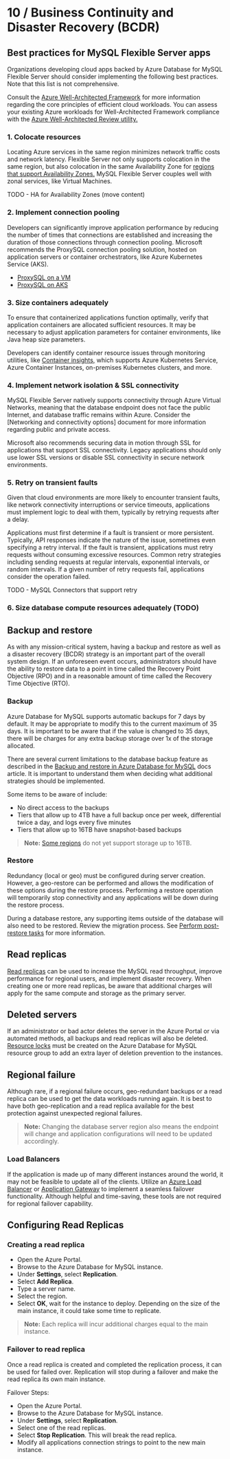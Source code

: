 # 10 / Business Continuity and Disaster Recovery (BCDR)

## Best practices for MySQL Flexible Server apps

Organizations developing cloud apps backed by Azure Database for MySQL Flexible Server should consider implementing the following best practices. Note that this list is not comprehensive.

Consult the [Azure Well-Architected Framework](https://docs.microsoft.com/azure/architecture/framework/) for more information regarding the core principles of efficient cloud workloads. You can assess your existing Azure workloads for Well-Architected Framework compliance with the [Azure Well-Architected Review utility.](https://docs.microsoft.com/assessments/?id=azure-architecture-review&mode=pre-assessment)

### 1. Colocate resources

Locating Azure services in the same region minimizes network traffic costs and network latency. Flexible Server not only supports colocation in the same region, but also colocation in the same Availability Zone for [regions that support Availability Zones.](https://docs.microsoft.com/azure/availability-zones/az-region) MySQL Flexible Server couples well with zonal services, like Virtual Machines.

TODO - HA for Availability Zones (move content)

### 2. Implement connection pooling

Developers can significantly improve application performance by reducing the number of times that connections are established and increasing the duration of those connections through connection pooling. Microsoft recommends the ProxySQL connection pooling solution, hosted on application servers or container orchestrators, like Azure Kubernetes Service (AKS).

- [ProxySQL on a VM](https://techcommunity.microsoft.com/t5/azure-database-for-mysql-blog/setting-up-proxysql-as-a-connection-pool-for-azure-database-for/ba-p/2589350)
- [ProxySQL on AKS](https://techcommunity.microsoft.com/t5/azure-database-for-mysql-blog/deploy-proxysql-as-a-service-on-kubernetes-using-azure-database/ba-p/1105959)

### 3. Size containers adequately

To ensure that containerized applications function optimally, verify that application containers are allocated sufficient resources. It may be necessary to adjust application parameters for container environments, like Java heap size parameters.

Developers can identify container resource issues through monitoring utilities, like [Container insights,](https://docs.microsoft.com/azure/azure-monitor/containers/container-insights-overview) which supports Azure Kubernetes Service, Azure Container Instances, on-premises Kubernetes clusters, and more.

### 4. Implement network isolation & SSL connectivity

MySQL Flexible Server natively supports connectivity through Azure Virtual Networks, meaning that the database endpoint does not face the public Internet, and database traffic remains within Azure. Consider the [Networking and connectivity options] document for more information regarding public and private access.

Microsoft also recommends securing data in motion through SSL for applications that support SSL connectivity. Legacy applications should only use lower SSL versions or disable SSL connectivity in secure network environments.

### 5. Retry on transient faults

Given that cloud environments are more likely to encounter transient faults, like network connectivity interruptions or service timeouts, applications must implement logic to deal with them, typically by retrying requests after a delay.

Applications must first determine if a fault is transient or more persistent. Typically, API responses indicate the nature of the issue, sometimes even specifying a retry interval. If the fault is transient, applications must retry requests without consuming excessive resources. Common retry strategies including sending requests at regular intervals, exponential intervals, or random intervals. If a given number of retry requests fail, applications consider the operation failed.

TODO - MySQL Connectors that support retry

### 6. Size database compute resources adequately (TODO)

## Backup and restore

As with any mission-critical system, having a backup and restore as well as a disaster recovery (BCDR) strategy is an important part of the overall system design. If an unforeseen event occurs, administrators should have the ability to restore data to a point in time called the Recovery Point Objective (RPO) and in a reasonable amount of time called the Recovery Time Objective (RTO).

### Backup

Azure Database for MySQL supports automatic backups for 7 days by default. It may be appropriate to modify this to the current maximum of 35 days. It is important to be aware that if the value is changed to 35 days, there will be charges for any extra backup storage over 1x of the storage allocated.

There are several current limitations to the database backup feature as described in the [Backup and restore in Azure Database for MySQL](https://docs.microsoft.com/azure/mysql/concepts-backup) docs article. It is important to understand them when deciding what additional strategies should be implemented.

Some items to be aware of include:

- No direct access to the backups
- Tiers that allow up to 4TB have a full backup once per week, differential twice a day, and logs every five minutes
- Tiers that allow up to 16TB have snapshot-based backups

> **Note:** [Some regions](https://docs.microsoft.com/azure/mysql/concepts-pricing-tiers#storage) do not yet support storage up to 16TB.

### Restore

Redundancy (local or geo) must be configured during server creation. However, a geo-restore can be performed and allows the modification of these options during the restore process. Performing a restore operation will temporarily stop connectivity and any applications will be down during the restore process.

During a database restore, any supporting items outside of the database will also need to be restored.  Review the migration process. See [Perform post-restore tasks](https://docs.microsoft.com/azure/mysql/concepts-backup#perform-post-restore-tasks) for more information.

## Read replicas

[Read replicas](https://docs.microsoft.com/azure/mysql/concepts-read-replicas) can be used to increase the MySQL read throughput, improve performance for regional users, and implement disaster recovery. When creating one or more read replicas, be aware that additional charges will apply for the same compute and storage as the primary server.

## Deleted servers

If an administrator or bad actor deletes the server in the Azure Portal or via automated methods, all backups and read replicas will also be deleted. [Resource locks](https://docs.microsoft.com/azure/azure-resource-manager/management/lock-resources) must be created on the Azure Database for MySQL resource group to add an extra layer of deletion prevention to the instances.

## Regional failure

Although rare, if a regional failure occurs, geo-redundant backups or a read replica can be used to get the data workloads running again. It is best to have both geo-replication and a read replica available for the best protection against unexpected regional failures.

> **Note:** Changing the database server region also means the endpoint will change and application configurations will need to be updated accordingly.

### Load Balancers

If the application is made up of many different instances around the world, it may not be feasible to update all of the clients. Utilize an [Azure Load Balancer](https://docs.microsoft.com/azure/load-balancer/load-balancer-overview) or [Application Gateway](https://docs.microsoft.com/azure/application-gateway/overview) to implement a seamless failover functionality. Although helpful and time-saving, these tools are not required for regional failover capability.

## Configuring Read Replicas

### Creating a read replica

- Open the Azure Portal.
- Browse to the Azure Database for MySQL instance.
- Under **Settings**, select **Replication**.
- Select **Add Replica**.
- Type a server name.
- Select the region.
- Select **OK**, wait for the instance to deploy.  Depending on the size of the main instance, it could take some time to replicate.

> **Note:** Each replica will incur additional charges equal to the main instance.

### Failover to read replica

Once a read replica is created and completed the replication process, it can be used for failed over. Replication will stop during a failover and make the read replica its own main instance.

Failover Steps:

- Open the Azure Portal.
- Browse to the Azure Database for MySQL instance.
- Under **Settings**, select **Replication**.
- Select one of the read replicas.
- Select **Stop Replication**. This will break the read replica.
- Modify all applications connection strings to point to the new main instance.
